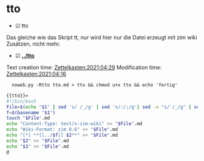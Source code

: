 # tto

* ☑ tto

Das gleiche wie das Skript tt, nur wird hier nur die Datei erzeugt mit zim wiki Zusätzen, nicht mehr.

* ☑ **[../tto](./tto)**

Text creation time:
[Zettelkasten:2021:04:29]()
Modification time:
[Zettelkasten:2021:04:16]()

``  noweb.py -Rtto tto.md > tto && chmod u+x tto && echo 'fertig'``

```bash
{{tto}}=
#!/bin/bash
File=$(echo "$1" | sed 's/ /_/g' | sed 's/:/;/g'| sed -e "s/'/_/g" | sed 's/\"//g')
f=$(basename "$1")
touch "$File".md
echo "Content-Type: text/x-zim-wiki" >> "$File".md
echo "Wiki-Format: zim 0.6" >> "$File".md
echo "[*] **[[../$f]] $2**" >> "$File".md
echo "$2" >> "$File".md
echo "$3" >> "$File".md
@
```

